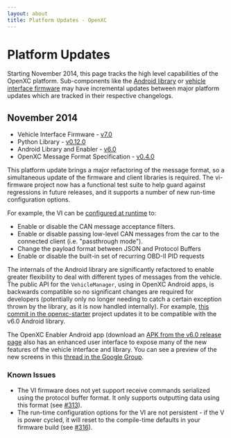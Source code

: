 ```yaml
---
layout: about
title: Platform Updates - OpenXC
---
```


<div class="page-header">
    <h1>Platform Updates</h1>
</div>

Starting November 2014, this page tracks the high level capabilities of the
OpenXC platform. Sub-components like the [Android
library](https://github.com/openxc/openxc-android) or [vehicle interface
firmware](https://github.com/openxc/vi-firmware) may have incremental updates
between major platform updates which are tracked in their respective changelogs.

## November 2014

* Vehicle Interface Firmware - [v7.0](https://github.com/openxc/vi-firmware/releases/tag/v7.0.0)
* Python Library - [v0.12.0](https://github.com/openxc/openxc-python/releases/tag/v0.12.0)
* Android Library and Enabler - [v6.0](https://github.com/openxc/openxc-android/releases/tag/v6.0.0)
* OpenXC Message Format Specification - [v0.4.0](https://github.com/openxc/openxc-message-format/releases/tag/v0.4.0)

This platform update brings a major refactoring of the message format, so a
simultaneous update of the firmware and client libraries is required. The
vi-firmware project now has a functional test suite to help guard against
regressions in future releases, and it supports a number of new run-time
configuration options.

For example, the VI can be [configured at
runtime](https://github.com/openxc/openxc-message-format/blob/master/JSON.mkd#commands)
to:

* Enable or disable the CAN message acceptance filters.
* Enable or disable passing low-level CAN messages from the car to the connected
  client (i.e. "passthrough mode").
* Change the payload format between JSON and Protocol Buffers
* Enable or disable the built-in set of recurring OBD-II PID requests

The internals of the Android library are significantly refactored to enable
greater flexibility to deal with different types of messages from the vehicle.
The public API for the `VehicleManager`, using in OpenXC Android apps, is
backwards compatible so no significant changes are required for developers
(potentially only no longer needing to catch a certain exception thrown by the
library, as it is now handled internally). For example, [this commit in the
openxc-starter](https://github.com/openxc/openxc-starter/commit/72aae8a529c506384185b41fd90fd753c350b5cc)
project updates it to be compatible with the v6.0 Android library.

The OpenXC Enabler Android app (download an [APK from the v6.0 release
page](https://github.com/openxc/openxc-android/releases/tag/v6.0.0) also has an
enhanced user interface to expose many of the new features of the vehicle
interface and library. You can see a preview of the new screens in this [thread
in the Google
Group](https://groups.google.com/forum/#!topic/openxc/WSl92Bpt-K8).

### Known Issues

* The VI firmware does not yet support receive commands serialized using the
  protocol buffer format. It only supports outputting data using this format
  (see [#313](https://github.com/openxc/vi-firmware/issues/313)).
* The run-time configuration options for the VI are not persistent - if the V
  is power cycled, it will reset to the compile-time defaults in your firmware
  build (see [#316](https://github.com/openxc/vi-firmware/issues/316)).
